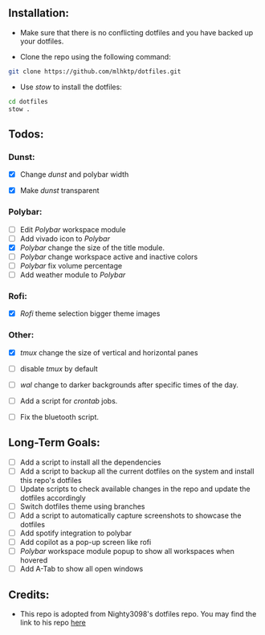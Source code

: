 ## Installation:

- Make sure that there is no conflicting dotfiles and you have backed up your dotfiles.

- Clone the repo using the following command:

```bash
git clone https://github.com/mlhktp/dotfiles.git
```

- Use *stow* to install the dotfiles:

```bash
cd dotfiles
stow .
```


## Todos:

### Dunst:
- [x] Change *dunst* and polybar width
- [x] Make *dunst* transparent


### Polybar:
- [ ] Edit *Polybar* workspace module
- [ ] Add vivado icon to *Polybar*
- [x] *Polybar* change the size of the title module.
- [ ] *Polybar* change workspace active and inactive colors
- [ ] *Polybar* fix volume percentage
- [ ] Add weather module to *Polybar*

### Rofi:
- [x] *Rofi* theme selection bigger theme images

### Other:
- [x] *tmux* change the size of vertical and horizontal panes
- [ ] disable *tmux* by default
- [ ] *wal* change to darker backgrounds after specific times of the day.
- [ ] Add a script for *crontab* jobs.
- [ ] Fix the bluetooth script.


## Long-Term Goals:

- [ ] Add a script to install all the dependencies
- [ ] Add a script to backup all the current dotfiles on the system and install this repo's dotfiles
- [ ] Update scripts to check available changes in the repo and update the dotfiles accordingly
- [ ] Switch dotfiles theme using branches
- [ ] Add a script to automatically capture screenshots to showcase the dotfiles
- [ ] Add spotify integration to polybar
- [ ] Add copilot as a pop-up screen like rofi
- [ ] *Polybar* workspace module popup to show all workspaces when hovered
- [ ] Add A-Tab to show all open windows

## Credits:

- This repo is adopted from Nighty3098's dotfiles repo. You may find the link to his repo [here](https://github.com/Nighty3098/DevDotfiles/)
